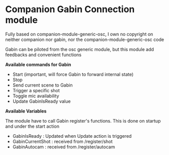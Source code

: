 # Companion Gabin Connection module

Fully based on companion-module-generic-osc, I own no copyright on neither companion nor gabin, nor the companion-module-generic-osc code

Gabin can be piloted from the osc generic module, but this module add feedbacks and convenient functions

**Available commands for Gabin**

- Start (important, will force Gabin to forward internal state)
- Stop
- Send current scene to Gabin
- Trigger a specific shot
- Toggle mic availability
- Update GabinIsReady value

**Available Variables**

The module have to call Gabin register's functions.
This is done on startup and under the start action

- GabinIsReady : Updated when Update action is triggered
- GabinCurrentShot : received from /register/shot
- GabinAutocam : received from /register/autocam
